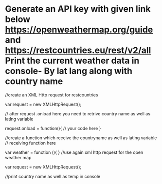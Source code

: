 # Generate an API key with given link below https://openweathermap.org/guide and https://restcountries.eu/rest/v2/all Print the current weather data in console- By lat lang along with country name


//create an XML Http request for restcountries

var request = new XMLHttpRequest();

// after request .onload here you need to retrive country name as well as latlng variable

request.onload = function(){ 
// your code here
}

//create a function which receive the countryname as well as latlng variable
// receiving function here

var weather = function (){
}
//use again xml http request for the open weather map 

var request = new XMLHttpRequest();

//print country name as well as temp in console

